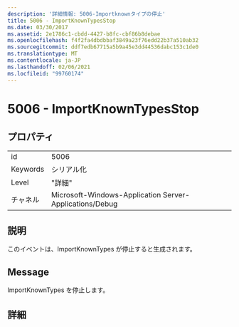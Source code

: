 ```yaml
---
description: '詳細情報: 5006-Importknownタイプの停止'
title: 5006 - ImportKnownTypesStop
ms.date: 03/30/2017
ms.assetid: 2e1786c1-cbdd-4427-b8fc-cbf86b8debae
ms.openlocfilehash: f4f2fa4dbdbbaf3849a23f76edd22b37a510ab32
ms.sourcegitcommit: ddf7edb67715a5b9a45e3dd44536dabc153c1de0
ms.translationtype: MT
ms.contentlocale: ja-JP
ms.lasthandoff: 02/06/2021
ms.locfileid: "99760174"
---
```

# <a name="5006---importknowntypesstop"></a>5006 - ImportKnownTypesStop

## <a name="properties"></a>プロパティ  
  
|||  
|-|-|  
|id|5006|  
|Keywords|シリアル化|  
|Level|"詳細"|  
|チャネル|Microsoft-Windows-Application Server-Applications/Debug|  
  
## <a name="description"></a>説明  

 このイベントは、ImportKnownTypes が停止すると生成されます。  
  
## <a name="message"></a>Message  

 ImportKnownTypes を停止します。  
  
## <a name="details"></a>詳細
